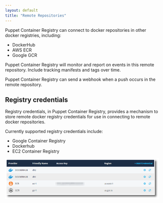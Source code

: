 ```yaml
---
layout: default
title: "Remote Repositories"
---
```


Puppet Container Registry can connect to docker repositories in other docker registries, including:

<ul>
  <li>DockerHub</li>
  <li>AWS ECR</li>
  <li>Google GCR</li>
</ul>

Puppet Container Registry will monitor and report on events in this remote repository. Include tracking manifests and tags over time.

Puppet Container Registry can send a webhook when a push occurs in the remote repository.

<!--Puppet Container Registry can mirror new images from this remote repository to other repositories in a mirror.-->

## Registry credentials

Registry credentials, in Puppet Container Registry, provides a mechanism to store remote docker registry credentials for use in connecting to remote docker repositories.

Currently supported registry credentials include:

<ul>
  <li>Google Container Registry</li>
  <li>Dockerhub</li>
  <li>EC2 Container Registry</li>
</ul>


<img src="images/europa-registry-credentials1.png" alt="Puppet Container Registry Remote Registry Credentials">

